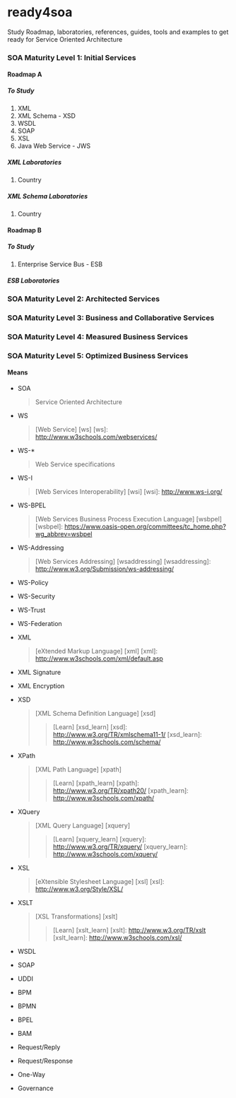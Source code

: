 # ready4soa
Study Roadmap, laboratories, references, guides, tools and examples to get ready for Service Oriented Architecture

### SOA Maturity Level 1: Initial Services

#### Roadmap A

##### To Study
1. XML
2. XML Schema - XSD
3. WSDL
4. SOAP
5. XSL
6. Java Web Service - JWS

##### XML Laboratories
1. Country

##### XML Schema Laboratories
1. Country

#### Roadmap B

##### To Study
1. Enterprise Service Bus - ESB

##### ESB Laboratories

### SOA Maturity Level 2: Architected Services 

### SOA Maturity Level 3: Business and Collaborative Services  

### SOA Maturity Level 4: Measured Business Services

### SOA Maturity Level 5: Optimized Business Services

#### Means

+ SOA

  > Service Oriented Architecture

+ WS

  > [Web Service] [ws]
[ws]: http://www.w3schools.com/webservices/

+ WS-*

  > Web Service specifications

+ WS-I

  > [Web Services Interoperability] [wsi]
[wsi]: http://www.ws-i.org/

+ WS-BPEL

  > [Web Services Business Process Execution Language] [wsbpel]
[wsbpel]: https://www.oasis-open.org/committees/tc_home.php?wg_abbrev=wsbpel

+ WS-Addressing

  > [Web Services Addressing] [wsaddressing]
[wsaddressing]: http://www.w3.org/Submission/ws-addressing/

+ WS-Policy

+ WS-Security

+ WS-Trust

+ WS-Federation

+ XML

  > [eXtended Markup Language] [xml]
[xml]: http://www.w3schools.com/xml/default.asp

+ XML Signature

+ XML Encryption

+ XSD

  > [XML Schema Definition Language] [xsd]
  >
  > > [Learn] [xsd_learn]
[xsd]: http://www.w3.org/TR/xmlschema11-1/
[xsd_learn]: http://www.w3schools.com/schema/

+ XPath

  > [XML Path Language] [xpath]
  >
  > > [Learn] [xpath_learn]
[xpath]: http://www.w3.org/TR/xpath20/
[xpath_learn]: http://www.w3schools.com/xpath/

+ XQuery

  > [XML Query Language] [xquery]
  >
  > > [Learn] [xquery_learn]
[xquery]: http://www.w3.org/TR/xquery/
[xquery_learn]: http://www.w3schools.com/xquery/

+ XSL

  > [eXtensible Stylesheet Language] [xsl]
[xsl]: http://www.w3.org/Style/XSL/

+ XSLT 

  > [XSL Transformations] [xslt]
  >
  > > [Learn] [xslt_learn]
[xslt]: http://www.w3.org/TR/xslt
[xslt_learn]: http://www.w3schools.com/xsl/

+ WSDL

+ SOAP

+ UDDI

+ BPM

+ BPMN

+ BPEL

+ BAM

+ Request/Reply

+ Request/Response

+ One-Way

+ Governance

